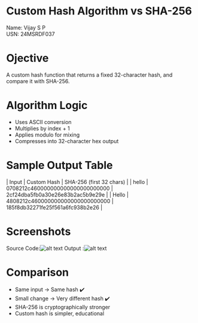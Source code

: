 # Custom Hash Algorithm vs SHA-256
Name: Vijay S P  
USN: 24MSRDF037  

# Ojective
A custom hash function that returns a fixed 32-character hash, and compare it with SHA-256.

# Algorithm Logic

- Uses ASCII conversion
- Multiplies by index + 1
- Applies modulo for mixing
- Compresses into 32-character hex output

# Sample Output Table

| Input | Custom Hash                      | SHA-256 (first 32 chars)         |
| hello | 0708212c460000000000000000000000 | 2cf24dba5fb0a30e26e83b2ac5b9e29e |
| Hello | 4808212c460000000000000000000000 | 185f8db32271fe25f561a6fc938b2e26 |

# Screenshots
Source Code:![alt text](<Screenshot (154)-1.png>)
Output     :![alt text](image.png)

# Comparison

- Same input → Same hash ✔️  
- Small change → Very different hash ✔️  
- SHA-256 is cryptographically stronger  
- Custom hash is simpler, educational
